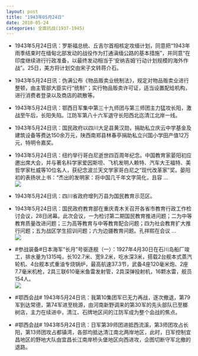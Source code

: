 ```yaml
---
layout: post
title: "1943年05月24日"
date: 2018-05-24
categories: 全面抗战(1937-1945)
---
```


<meta name="referrer" content="no-referrer" />

- 1943年5月24日讯：罗斯福总统、丘吉尔首相核定攻缅计划，同意把“1943年雨季结束时在缅甸北部发动的战役作为打通滇缅公路的基本措施”，并同意“在印度继续进行行政准备，以最终发动相当于‘安纳吉姆’行动计划规模的海外作战”。25日，美方将计划交由宋子文转蒋介石。 

- 1943年5月24日讯：伪满公布《物品贩卖业统制法》，规定对物品贩卖业进行整顿，由主管部大臣实行“统制”；实行物品贩卖许可证，适当设置配给机构，进行消费者登录以及商店的疏散等。 

- 1943年5月24日讯：鄂西日军集中第三十九师团与第三师团主力猛攻长阳，激战至午后，长阳失陷。江防军第八十六军退守长阳西北迄清江北岸一线。 

- 1943年5月24日讯：国民政府以四川大足县黄汉勋，捐助私立庆云中学基金及建筑设备等费达150余万元，陕西南郑县林春亭捐助私立兴国小学田产值12万元，特明令嘉奖。 

- 1943年5月24日讯：纽约举行哥白尼逝世四百周年纪念。中国教育家晏阳初应邀出席大会，并与著名科学家爱因斯坦、飞机发明人赖特、汽车大王福特、美哲学家杜威等10位名人，获纪念波兰天文学家哥白尼之“现代改革家”奖。晏阳初的表扬状上书：“杰出的发明家：将中国几千年文字简化，且容 ... <br/><img src="https://wx3.sinaimg.cn/large/aca367d8ly1frmcel9zxgj20c80aymx9.jpg" />

- 1943年5月24日讯：四川省政府增列万县为国民教育示范区。 

- 1943年5月24日讯：国民政府教育部在重庆青木关召开各省市教育行政工作检讨会议，28日闭幕。此次会议，一为检讨第二期国民教育推进问题；二为中等教育质量改进问题；三为高等教育与中等教育配合问题；四为社会教育扩大推行问题；五为战区学生招训问题；六为边疆教育问题。孔祥熙在会议 ... <br/><img src="https://wx4.sinaimg.cn/large/aca367d8ly1frm8zb71dtj20c8090q2z.jpg" />

- #参战装备#日本海军“长月”号驱逐舰（一）：1927年4月30日在石川岛船厂竣工，排水量为1315吨，长102.7米、宽9.2米，吃水深3米，搭载2台舰本式蒸汽轮机、4台舰本式重油专烧锅炉，最高航速37.3节，武备4座120毫米炮、2座7.7毫米机枪，2具三联610毫米鱼雷发射管，2具深弹投射机，16颗水雷，舰员154人。 <br/><img src="https://wx1.sinaimg.cn/large/aca367d8ly1frm778hjahj20dw0ghn07.jpg" />

- #鄂西会战# 1943年5月24日讯：我第10集团军已无力再战，逐次撤退，第79军到达常德，第74军进至桃源，由河南新野调来的第30军的先头部队已至榔树店，主力在续进中，清江、石牌地区间的江防军成为整个会战的焦点。 

- #鄂西会战# 1943年5月24日讯：日军第39师团进抵西流溪，第3师团攻占长阳，第13师团攻占都镇湾，各部均抵达清江南北两岸地区，此时，日军控制宜昌地区的野地大队由宜昌长江南岸桥头堡地区向西进攻，企图切断守军北撤的退路。 

